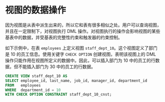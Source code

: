 视图的数据操作 
============================

因为视图是从表中派生出来的，所以它和表有很多相似之处。用户可以查询视图，并且在一定限制下，对视图执行 DML 操作。对视图执行的操作会影响视图的某些基表中的数据，并受基表的完整性约束和触发器的约束控制。

如下示例中，在表 `employees` 上定义视图 `staff_dept_10`。这个视图定义了部门是 10 的员工信息。使用关键字 `CHECK OPTION` 创建视图，表明该视图上的 DML 操作只能作用在视图所定义的数据中。因此，可以插入部门为 10 中的员工的行数据，但不能插入部门为 30 中的员工的行数据。

```sql
CREATE VIEW staff_dept_10 AS
SELECT employee_id, last_name, job_id, manager_id, department_id
FROM   employees
WHERE  department_id = 10
WITH CHECK OPTION CONSTRAINT staff_dept_10_cnst;
```


